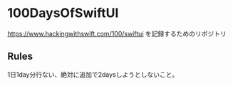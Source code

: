 # 100DaysOfSwiftUI
https://www.hackingwithswift.com/100/swiftui を記録するためのリポジトリ

## Rules
1日1day分行ない、絶対に追加で2daysしようとしないこと。
